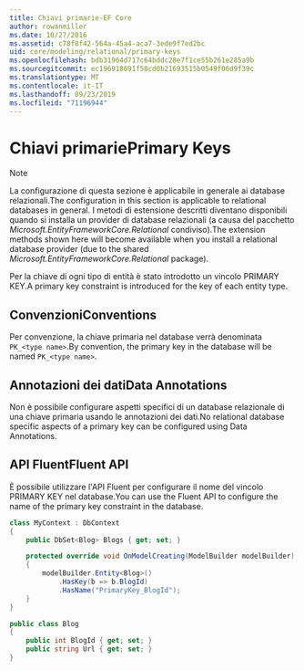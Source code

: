 ```yaml
---
title: Chiavi primarie-EF Core
author: rowanmiller
ms.date: 10/27/2016
ms.assetid: c78f8f42-564a-45a4-aca7-3ede9f7ed2bc
uid: core/modeling/relational/primary-keys
ms.openlocfilehash: bdb31964d717c64bddc28e7f1ce55b261e285a9b
ms.sourcegitcommit: ec196918691f50cd0b21693515b0549f06d9f39c
ms.translationtype: MT
ms.contentlocale: it-IT
ms.lasthandoff: 09/23/2019
ms.locfileid: "71196944"
---
```

# <a name="primary-keys"></a><span data-ttu-id="b72d5-102">Chiavi primarie</span><span class="sxs-lookup"><span data-stu-id="b72d5-102">Primary Keys</span></span>

> [!NOTE]  
> <span data-ttu-id="b72d5-103">La configurazione di questa sezione è applicabile in generale ai database relazionali.</span><span class="sxs-lookup"><span data-stu-id="b72d5-103">The configuration in this section is applicable to relational databases in general.</span></span> <span data-ttu-id="b72d5-104">I metodi di estensione descritti diventano disponibili quando si installa un provider di database relazionali (a causa del pacchetto *Microsoft.EntityFrameworkCore.Relational* condiviso).</span><span class="sxs-lookup"><span data-stu-id="b72d5-104">The extension methods shown here will become available when you install a relational database provider (due to the shared *Microsoft.EntityFrameworkCore.Relational* package).</span></span>

<span data-ttu-id="b72d5-105">Per la chiave di ogni tipo di entità è stato introdotto un vincolo PRIMARY KEY.</span><span class="sxs-lookup"><span data-stu-id="b72d5-105">A primary key constraint is introduced for the key of each entity type.</span></span>

## <a name="conventions"></a><span data-ttu-id="b72d5-106">Convenzioni</span><span class="sxs-lookup"><span data-stu-id="b72d5-106">Conventions</span></span>

<span data-ttu-id="b72d5-107">Per convenzione, la chiave primaria nel database verrà denominata `PK_<type name>`.</span><span class="sxs-lookup"><span data-stu-id="b72d5-107">By convention, the primary key in the database will be named `PK_<type name>`.</span></span>

## <a name="data-annotations"></a><span data-ttu-id="b72d5-108">Annotazioni dei dati</span><span class="sxs-lookup"><span data-stu-id="b72d5-108">Data Annotations</span></span>

<span data-ttu-id="b72d5-109">Non è possibile configurare aspetti specifici di un database relazionale di una chiave primaria usando le annotazioni dei dati.</span><span class="sxs-lookup"><span data-stu-id="b72d5-109">No relational database specific aspects of a primary key can be configured using Data Annotations.</span></span>

## <a name="fluent-api"></a><span data-ttu-id="b72d5-110">API Fluent</span><span class="sxs-lookup"><span data-stu-id="b72d5-110">Fluent API</span></span>

<span data-ttu-id="b72d5-111">È possibile utilizzare l'API Fluent per configurare il nome del vincolo PRIMARY KEY nel database.</span><span class="sxs-lookup"><span data-stu-id="b72d5-111">You can use the Fluent API to configure the name of the primary key constraint in the database.</span></span>

<!-- [!code-csharp[Main](samples/core/relational/Modeling/FluentAPI/Relational/KeyName.cs?highlight=9)] -->
``` csharp
class MyContext : DbContext
{
    public DbSet<Blog> Blogs { get; set; }

    protected override void OnModelCreating(ModelBuilder modelBuilder)
    {
        modelBuilder.Entity<Blog>()
            .HasKey(b => b.BlogId)
            .HasName("PrimaryKey_BlogId");
    }
}

public class Blog
{
    public int BlogId { get; set; }
    public string Url { get; set; }
}
```
